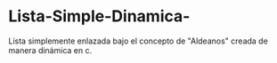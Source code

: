 # Lista-Simple-Dinamica-
Lista simplemente enlazada bajo el concepto de "Aldeanos" creada de manera dinámica en c.
